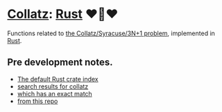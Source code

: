 # [Collatz](https://github.com/Skenvy/Collatz): [Rust](https://github.com/Skenvy/Collatz/tree/main/rust) ❤️🦀❤️
Functions related to [the Collatz/Syracuse/3N+1 problem](https://en.wikipedia.org/wiki/Collatz_conjecture), implemented in [Rust](https://www.rust-lang.org/).
## Pre development notes.
* [The default Rust crate index](https://crates.io/crates)
* [search results for collatz](https://crates.io/search?q=collatz)
* [which has an exact match](https://crates.io/crates/collatz)
* [from this repo](https://github.com/niederb/collatz)
